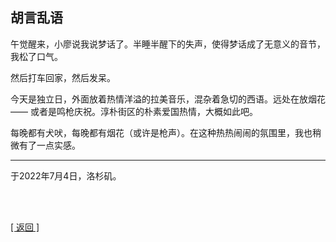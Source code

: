 ## 胡言乱语

午觉醒来，小廖说我说梦话了。半睡半醒下的失声，使得梦话成了无意义的音节，我松了口气。

然后打车回家，然后发呆。

今天是独立日，外面放着热情洋溢的拉美音乐，混杂着急切的西语。远处在放烟花—— 或者是鸣枪庆祝。淳朴街区的朴素爱国热情，大概如此吧。

每晚都有犬吠，每晚都有烟花（或许是枪声）。在这种热热闹闹的氛围里，我也稍微有了一点实感。

------

于2022年7月4日，洛杉矶。

<br>

<br>

[[ 返回 ]](../../../../sites/proses/多余的话.md)
